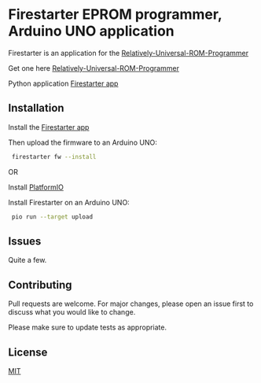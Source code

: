 # Firestarter EPROM programmer, Arduino UNO application
Firestarter is an application for the [Relatively-Universal-ROM-Programmer](https://github.com/AndersBNielsen/Relatively-Universal-ROM-Programmer)

Get one here [Relatively-Universal-ROM-Programmer](https://www.imania.dk/samlesaet-hobbyelektronik-og-ic-er-relatively-universal-rom-programmer.htm)

Python application [Firestarter app](https://github.com/henols/firestarter_app)

## Installation

Install the [Firestarter app](https://github.com/henols/firestarter_app)

Then upload the firmware to an Arduino UNO:

```bash
 firestarter fw --install
```

OR

Install [PlatformIO](https://platformio.org/install)

Install Firestarter on an Arduino UNO:
```bash
 pio run --target upload
```

## Issues
Quite a few.

## Contributing
Pull requests are welcome. For major changes, please open an issue first
to discuss what you would like to change.

Please make sure to update tests as appropriate.

## License
[MIT](https://raw.githubusercontent.com/henols/firestarter/main/LICENSE)


